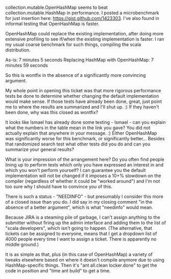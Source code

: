 collection.mutable.OpenHashMap seems to beat collection.mutable.HashMap in performance. I posted a microbenchmark for just insertion here: https://gist.github.com/1423303. I've also found in informal testing that OpenHashMap is faster. 

OpenHashMap could replace the existing implementation, after doing more extensive profiling to see if/when the existing implementation is faster.
I ran my usual coarse benchmark for such things, compiling the scala distribution.
  
  As-is: 7 minutes 5 seconds
  Replacing HashMap with OpenHashMap: 7 minutes 59 seconds

So this is wontfix in the absence of a significantly more convincing argument.

My whole point in opening this ticket was that more rigorous performance tests be done to determine whether changing the default implementation would make sense. If those tests have already been done, great, just point me to where the results are summarized and I'll shut up. :) If they haven't been done, why was this closed as wontfix?

It looks like Ismael has already done some testing - Ismael - can you explain what the numbers in the table mean in the link you gave? You did not actually explain that anywhere in your message. :) Either OpenHashMap was significantly worse for this benchmark, or significantly better... Besides that randomized search test what other tests did you do and can you summarize your general results?

What is your impression of the arrangement here? Do you often find people lining up to perform tests which only you have expressed an interest in and which you won't perform yourself? I can guarantee you the default implementation will not be changed if it imposes a 10+% slowdown on the compiler (regardless of whether it could be "worked around") and I'm not too sure why I should have to convince you of this.

There is such a status - "NEEDINFO" - but presumably I consider this more of a closed issue than you do.  I did say in my closing comment "in the absence of a better argument", which is what "needinfo" would mean.

Because JIRA is a steaming pile of garbage, I can't assign anything to the submitter without firing up the admin interface and adding them to the list of "scala developers", which isn't going to happen. (The alternative, that tickets can be assigned to everyone, means that I get a dropdown list of 4000 people every time I want to assign a ticket.  There is apparently no middle ground.)

It is as simple as that, plus (in this case of OpenHashMap) a variety of tweaks elsewhere based on where it doesn't compile anymore due to using HashMap-specific things.  Then it's "ant all.clean locker.done" to get the code in position and "time ant build" to get a time.
